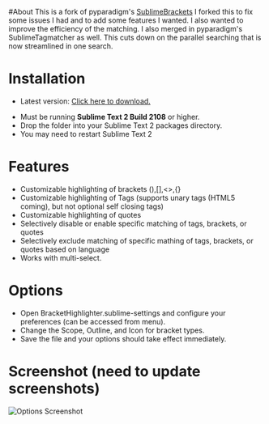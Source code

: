 #About
This is a fork of pyparadigm's [SublimeBrackets](https://github.com/pyparadigm/SublimeBrackets "Go to SublimeBrackets.")
I forked this to fix some issues I had and to add some features I wanted.  I also wanted to improve the efficiency of the matching.
I also merged in pyparadigm's SublimeTagmatcher as well.  This cuts down on the parallel searching that is now streamlined in one search.

# Installation
* Latest version: [Click here to download.](https://github.com/facelessuser/BracketHighlighter/zipball/master "Click here to download lastest version.")
- Must be running **Sublime Text 2 Build 2108** or higher.
- Drop the folder into your Sublime Text 2 packages directory.
- You may need to restart Sublime Text 2

# Features
- Customizable highlighting of brackets (),[],<>,{}
- Customizable highlighting of Tags (supports unary tags (HTML5 coming), but not optional self closing tags)
- Customizable highlighting of quotes
- Selectively disable or enable specific matching of tags, brackets, or quotes
- Selectively exclude matching of specific mathing of tags, brackets, or quotes based on language
- Works with multi-select.

# Options
- Open BracketHighlighter.sublime-settings and configure your preferences (can be accessed from menu).
- Change the Scope, Outline, and Icon for bracket types.
- Save the file and your options should take effect immediately.

# Screenshot (need to update screenshots)
![Options Screenshot](https://github.com/pyparadigm/SublimeBrackets/raw/master/ssexample.png)